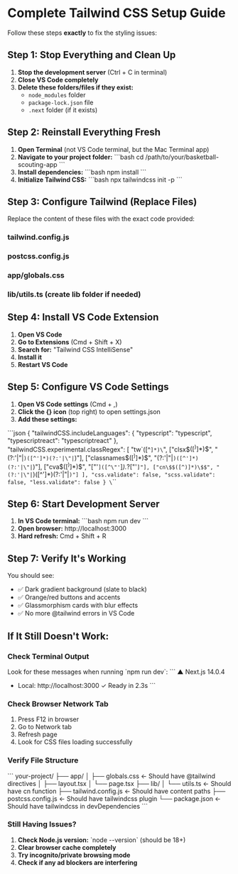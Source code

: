 # Complete Tailwind CSS Setup Guide

Follow these steps **exactly** to fix the styling issues:

## Step 1: Stop Everything and Clean Up

1. **Stop the development server** (Ctrl + C in terminal)
2. **Close VS Code completely**
3. **Delete these folders/files if they exist:**
   - `node_modules` folder
   - `package-lock.json` file
   - `.next` folder (if it exists)

## Step 2: Reinstall Everything Fresh

1. **Open Terminal** (not VS Code terminal, but the Mac Terminal app)
2. **Navigate to your project folder:**
   \`\`\`bash
   cd /path/to/your/basketball-scouting-app
   \`\`\`
3. **Install dependencies:**
   \`\`\`bash
   npm install
   \`\`\`
4. **Initialize Tailwind CSS:**
   \`\`\`bash
   npx tailwindcss init -p
   \`\`\`

## Step 3: Configure Tailwind (Replace Files)

Replace the content of these files with the exact code provided:

### tailwind.config.js
### postcss.config.js  
### app/globals.css
### lib/utils.ts (create lib folder if needed)

## Step 4: Install VS Code Extension

1. **Open VS Code**
2. **Go to Extensions** (Cmd + Shift + X)
3. **Search for:** "Tailwind CSS IntelliSense"
4. **Install it**
5. **Restart VS Code**

## Step 5: Configure VS Code Settings

1. **Open VS Code settings** (Cmd + ,)
2. **Click the {} icon** (top right) to open settings.json
3. **Add these settings:**

\`\`\`json
{
  "tailwindCSS.includeLanguages": {
    "typescript": "typescript",
    "typescriptreact": "typescriptreact"
  },
  "tailwindCSS.experimental.classRegex": [
    "tw\`([^`]*)\`",
    ["clsx\$$([^)]*)\$$", "(?:'|\"|`)([^']*)(?:'|\"|`)"],
    ["classnames\$$([^)]*)\$$", "(?:'|\"|`)([^']*)(?:'|\"|`)"],
    ["cva\$$([^)]*)\$$", "[\"'`]([^\"'`]*).*?[\"'`]"],
    ["cn\$$([^)]*)\$$", "(?:'|\"|`)([^']*)(?:'|\"|`)"]
  ],
  "css.validate": false,
  "scss.validate": false,
  "less.validate": false
}
\`\`\`

## Step 6: Start Development Server

1. **In VS Code terminal:**
   \`\`\`bash
   npm run dev
   \`\`\`
2. **Open browser:** http://localhost:3000
3. **Hard refresh:** Cmd + Shift + R

## Step 7: Verify It's Working

You should see:
- ✅ Dark gradient background (slate to black)
- ✅ Orange/red buttons and accents
- ✅ Glassmorphism cards with blur effects
- ✅ No more @tailwind errors in VS Code

## If It Still Doesn't Work:

### Check Terminal Output
Look for these messages when running \`npm run dev\`:
\`\`\`
▲ Next.js 14.0.4
- Local: http://localhost:3000
✓ Ready in 2.3s
\`\`\`

### Check Browser Network Tab
1. Press F12 in browser
2. Go to Network tab
3. Refresh page
4. Look for CSS files loading successfully

### Verify File Structure
\`\`\`
your-project/
├── app/
│   ├── globals.css          ← Should have @tailwind directives
│   ├── layout.tsx
│   └── page.tsx
├── lib/
│   └── utils.ts             ← Should have cn function
├── tailwind.config.js       ← Should have content paths
├── postcss.config.js        ← Should have tailwindcss plugin
└── package.json             ← Should have tailwindcss in devDependencies
\`\`\`

### Still Having Issues?
1. **Check Node.js version:** \`node --version\` (should be 18+)
2. **Clear browser cache completely**
3. **Try incognito/private browsing mode**
4. **Check if any ad blockers are interfering**

